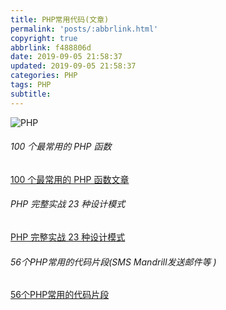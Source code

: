 ```yaml
---
title: PHP常用代码(文章)
permalink: 'posts/:abbrlink.html'
copyright: true
abbrlink: f488806d
date: 2019-09-05 21:58:37
updated: 2019-09-05 21:58:37
categories: PHP
tags: PHP
subtitle:
---
```

<meta name="referrer" content="never">

![PHP](https://upload-images.jianshu.io/upload_images/3098875-0b923b9b7e9b2f30.png?imageMogr2/auto-orient/strip%7CimageView2/2/w/1240)

###### 100 个最常用的 PHP 函数
[100 个最常用的 PHP 函数文章](https://juejin.im/post/5c9b2e395188252d876e5b58)

###### PHP 完整实战 23 种设计模式

[PHP 完整实战 23 种设计模式](https://juejin.im/entry/5857b81b1b69e60056ec2f55)

<!--more-->
###### 56个PHP常用的代码片段(SMS Mandrill发送邮件等 )

[56个PHP常用的代码片段](https://juejin.im/entry/56c0192032132c0052b4b29e)

